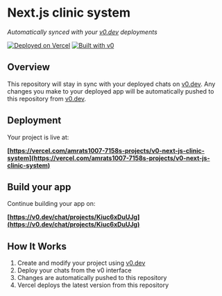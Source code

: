 # Next.js clinic system

*Automatically synced with your [v0.dev](https://v0.dev) deployments*

[![Deployed on Vercel](https://img.shields.io/badge/Deployed%20on-Vercel-black?style=for-the-badge&logo=vercel)](https://vercel.com/amrats1007-7158s-projects/v0-next-js-clinic-system)
[![Built with v0](https://img.shields.io/badge/Built%20with-v0.dev-black?style=for-the-badge)](https://v0.dev/chat/projects/Kiuc6xDuUJg)

## Overview

This repository will stay in sync with your deployed chats on [v0.dev](https://v0.dev).
Any changes you make to your deployed app will be automatically pushed to this repository from [v0.dev](https://v0.dev).

## Deployment

Your project is live at:

**[https://vercel.com/amrats1007-7158s-projects/v0-next-js-clinic-system](https://vercel.com/amrats1007-7158s-projects/v0-next-js-clinic-system)**

## Build your app

Continue building your app on:

**[https://v0.dev/chat/projects/Kiuc6xDuUJg](https://v0.dev/chat/projects/Kiuc6xDuUJg)**

## How It Works

1. Create and modify your project using [v0.dev](https://v0.dev)
2. Deploy your chats from the v0 interface
3. Changes are automatically pushed to this repository
4. Vercel deploys the latest version from this repository